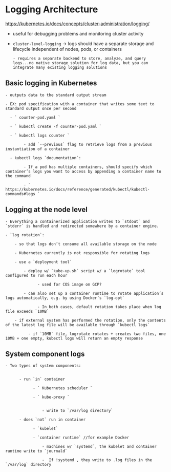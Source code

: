 # Logging Architecture

https://kubernetes.io/docs/concepts/cluster-administration/logging/

  - useful for debugging problems and monitoring cluster activity

  - `cluster-level-logging` -> logs should have a separate storage and lifecycle independent of nodes, pods, or containers


        - requires a separate backend to store, analyze, and query logs...no native storage solution for log data, but you can integrate many existing logging solutions


## Basic logging in Kubernetes

    - outputs data to the standard output stream

    - EX: pod specification with a container that writes some text to standard output once per second

      - ` counter-pod.yaml `

      - ` kubectl create -f counter-pod.yaml `

      - ` kubectl logs counter `

            - add `--previous` flag to retrieve logs from a previous instantiation of a container

      - kubectl logs `documentation`:

            - If a pod has multiple containers, should specify which container’s logs you want to access by appending a container name to the command

            - ` https://kubernetes.io/docs/reference/generated/kubectl/kubectl-commands#logs `



## Logging at the node level


    - Everything a containerized application writes to `stdout` and `stderr` is handled and redirected somewhere by a container engine.

    - `log rotation`:

        - so that logs don’t consume all available storage on the node

        - Kubernetes currently is not responsible for rotating logs

        - use a `deployment tool`

            - deploy w/ `kube-up.sh` script w/ a `logrotate` tool configured to run each hour

                  - used for COS image on GCP?

            - can also set up a container runtime to rotate application’s logs automatically, e.g. by using Docker’s `log-opt`

                  - In both cases, default rotation takes place when log file exceeds `10MB`

        - if external system has performed the rotation, only the contents of the latest log file will be available through `kubectl logs`

              - if `10MB` file, logrotate rotates + creates two files, one 10MB + one empty, kubectl logs will return an empty response

## System component logs


    - Two types of system components:


          - run `in` container

                - ` Kubernetes scheduler `

                - ` kube-proxy `


                    - write to `/var/log directory`

          - does `not` run in container

                - `kubelet`

                - `container runtime` //for example Docker

                    - machines w/ `systemd`, the kubelet and container runtime write to `journald`

                    -  If !systemd , they write to .log files in the `/var/log` directory
